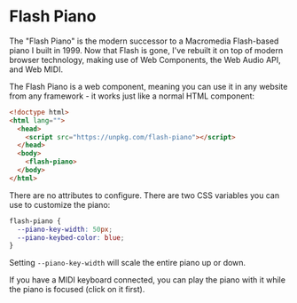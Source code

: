# Flash Piano

The "Flash Piano" is the modern successor to a Macromedia Flash-based piano I built in 1999. Now that Flash is gone, I've rebuilt it on top of modern browser technology, making use of Web Components, the Web Audio API, and Web MIDI.

The Flash Piano is a web component, meaning you can use it in any website from any framework - it works just like a normal HTML component:

```html
<!doctype html>
<html lang="">
  <head>
    <script src="https://unpkg.com/flash-piano"></script>
  </head>
  <body>
    <flash-piano>
  </body>
</html>
```

There are no attributes to configure. There are two CSS variables you can use to customize the piano:

```css
flash-piano {
  --piano-key-width: 50px;
  --piano-keybed-color: blue;
}
```

Setting `--piano-key-width` will scale the entire piano up or down.

If you have a MIDI keyboard connected, you can play the piano with it while the piano is focused (click on it first).
